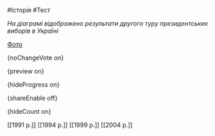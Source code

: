 #Історія #Тест

*На діаграмі відображено результати другого туру президентських виборів в Україні*

[Фото](https://zno.osvita.ua//doc/images/znotest/66/6678/9_8.jpg)

{noChangeVote on}

{preview on}

{hideProgress on}

{shareEnable off}

{hideCount on}

[[1991 р.]]
[[1994 р.]]
[[1999 р.]]
[[2004 р.]]
